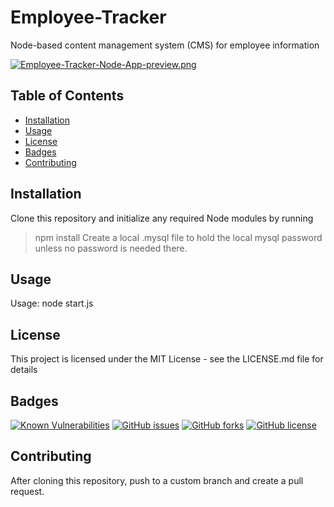 # Employee-Tracker

Node-based content management system (CMS) for employee information

[![Employee-Tracker-Node-App-preview.png](https://i.postimg.cc/gjYGPS0K/Employee-Tracker-Node-App-preview.png)](https://postimg.cc/9RN6dBZ4)

## Table of Contents
- [Installation](https://github.com/johannsp/CWRUBC-Employee-Tracker#Installation) 
- [Usage](https://github.com/johannsp/CWRUBC-Employee-Tracker#Usage) 
- [License](https://github.com/johannsp/CWRUBC-Employee-Tracker#License) 
- [Badges](https://github.com/johannsp/CWRUBC-Employee-Tracker#Badges) 
- [Contributing](https://github.com/johannsp/CWRUBC-Employee-Tracker#Contributing) 

## Installation

Clone this repository and initialize any required Node modules by running
> npm install
Create a local .mysql file to hold the local mysql password unless no password is needed there.

## Usage

Usage: node start.js

## License

This project is licensed under the MIT License -
see the LICENSE.md file for details

## Badges

[![Known Vulnerabilities](https://snyk.io/test/github/johannsp/CWRUBC-Employee-Tracker/badge.svg?targetFile=package.json)](https://snyk.io/test/github/johannsp/CWRUBC-Employee-Tracker)
[![GitHub issues](https://img.shields.io/github/issues/johannsp/CWRUBC-Employee-Tracker)](https://img.shields.io/github/issues/johannsp/CWRUBC-Employee-Tracker)
[![GitHub forks](https://img.shields.io/github/forks/johannsp/CWRUBC-Employee-Tracker)](https://img.shields.io/github/forks/johannsp/CWRUBC-Employee-Tracker)
[![GitHub license](https://img.shields.io/github/license/johannsp/CWRUBC-Employee-Tracker)](https://img.shields.io/github/license/johannsp/CWRUBC-Employee-Tracker)

## Contributing

After cloning this repository, push to a custom branch and create a pull request.

